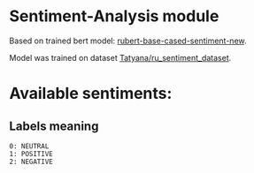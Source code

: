 # Sentiment-Analysis module

Based on trained bert model: [rubert-base-cased-sentiment-new](https://huggingface.co/Tatyana/rubert-base-cased-sentiment-new).

Model was trained on dataset [Tatyana/ru_sentiment_dataset](https://huggingface.co/datasets/Tatyana/ru_sentiment_dataset).

# Available sentiments:
## Labels meaning
    0: NEUTRAL
    1: POSITIVE
    2: NEGATIVE
